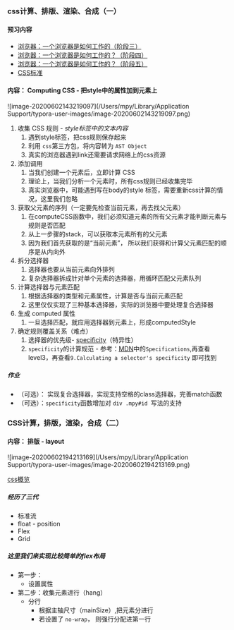 ### css计算、排版、渲染、合成（一）

#### 预习内容

- [浏览器：一个浏览器是如何工作的（阶段三）](https://time.geekbang.org/column/article/80311)
- [浏览器：一个浏览器是如何工作的？（阶段四）](https://time.geekbang.org/column/article/81730)
- [浏览器：一个浏览器是如何工作的？（阶段五）](https://time.geekbang.org/column/article/82397)
- [CSS标准](https://www.w3.org/TR/CSS2/cascade.html#specificity)

#### 内容： Computing CSS - 把style中的属性加到元素上

![image-20200602143219097](/Users/mpy/Library/Application Support/typora-user-images/image-20200602143219097.png)

1. 收集 CSS 规则 - *style标签中的文本内容*
   1. 遇到style标签，把css规则保存起来
   2. 利用 `css`第三方包，将内容转为 `AST Object`
   3. 真实的浏览器遇到link还需要请求网络上的css资源
2. 添加调用
   1. 当我们创建一个元素后，立即计算 CSS
   2. 理论上，当我们分析一个元素时，所有css规则已经收集完毕
   3. 真实浏览器中，可能遇到写在body的style 标签，需要重新css计算的情况，这里我们忽略
3. 获取父元素的序列（一定要先检查当前元素，再去找父元素）
   1. 在computeCSS函数中，我们必须知道元素的所有父元素才能判断元素与规则是否匹配
   2. 从上一步骤的stack，可以获取本元素所有的父元素
   3. 因为我们首先获取的是“当前元素”， 所以我们获得和计算父元素匹配的顺序是从内向外
4. 拆分选择器
   1. 选择器也要从当前元素向外排列
   2. 复杂选择器拆成针对单个元素的选择器，用循环匹配父元素队列
5. 计算选择器与元素匹配
   1. 根据选择器的类型和元素属性，计算是否与当前元素匹配
   2. 这里仅仅实现了三种基本选择器，实际的浏览器中要处理复合选择器
6. 生成 computed 属性
   1. 一旦选择匹配，就应用选择器到元素上，形成computedStyle
7. 确定规则覆盖关系（难点）
   1. 选择器的优先级- [specificity](https://developer.mozilla.org/en-US/docs/Web/CSS/Specificity)（特异性）
   2. `specificity`的计算规范 - 参考：[MDN](https://developer.mozilla.org/en-US/docs/Web/CSS/Specificity)中的`Specifications`,再查看level3，再查看`9.Calculating a selector's specificity` 即可找到

##### 作业

- （可选）： 实现复合选择器，实现支持空格的class选择器，完善match函数
- （可选）：`specificity`函数增加对 `div .mpy#id `写法的支持

### CSS计算，排版，渲染，合成（二）

#### 内容： 排版 - layout

![image-20200602194213169](/Users/mpy/Library/Application Support/typora-user-images/image-20200602194213169.png)

[css概览](https://www.yuque.com/wendraw/fe/css)

##### 经历了三代

- 标准流
- float  - position
- Flex
- Grid

##### 这里我们来实现比较简单的flex布局

- 第一步：
  - 设置属性
- 第二步：收集元素进行（hang）
  - 分行
    - 根据主轴尺寸（mainSize）,把元素分进行
    - 若设置了 `no-wrap`， 则强行分配进第一行